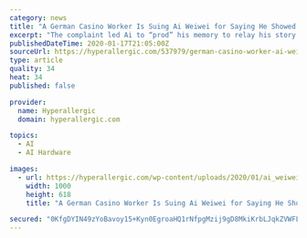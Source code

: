 ```yaml
---
category: news
title: "A German Casino Worker Is Suing Ai Weiwei for Saying He Showed a “Nazi Attitude”"
excerpt: "The complaint led Ai to “prod” his memory to relay his story: About a year ago, he played cards at the Berlin Casino in Potsdamer Platz. After playing, he approached a cashier’s window and laid his chips on the counter for redemption. The clerk behind the window, according to the artist, said in English, “You should say please,” while ..."
publishedDateTime: 2020-01-17T21:05:00Z
sourceUrl: https://hyperallergic.com/537979/german-casino-worker-ai-weiwei/
type: article
quality: 34
heat: 34
published: false

provider:
  name: Hyperallergic
  domain: hyperallergic.com

topics:
  - AI
  - AI Hardware

images:
  - url: https://hyperallergic.com/wp-content/uploads/2020/01/ai_weiwei_1000.gif
    width: 1000
    height: 618
    title: "A German Casino Worker Is Suing Ai Weiwei for Saying He Showed a “Nazi Attitude”"

secured: "0KfgDYIN49zYoBavoy15+Kyn0EgroaHQ1rNfpgMzij9gD8MkiKrbLJqkZVWFL11CbMEWxEHDzsFTSe0rs9+AQhrYDLsTfPP7dAnWI/Vv9CqZcI/T1YhqfkGiVFZ9nDv1HY0KLRwrpQJ1vHpumMry5e4JABKJZ0OIXPREoMUCopZXdpdvOs26FjhYXXk6ehle+h/Ch/hefylV/VGmXUCfao7Hnv2Hma3nHKQ6PNGWI6bGWwEMBOWGom6TT4ozXL2hIoe2OGJUE6wXdRMF0ZUjsy7LhbCxt2IZg+P7+ETTIUM=;vRiFtetElAWB1DYcLkaB7w=="
---
```


